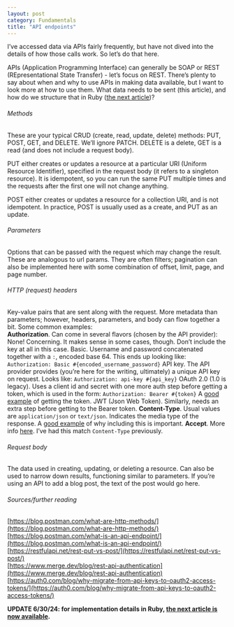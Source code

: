 ```yaml
---
layout: post
category: Fundamentals
title: "API endpoints"
---
```


I’ve accessed data via APIs fairly frequently, but have not dived into the details of how those calls work. So let’s do that here.

APIs (Application Programming Interface) can generally be SOAP or REST (REpresentational State Transfer) - let’s focus on REST. There’s plenty to say about when and why to use APIs in making data available, but I want to look more at how to use them. What data needs to be sent (this article), and how do we structure that in Ruby ([the next article]((https://balthazard.dev/ruby/2024/06/27/API-endoints-in-ruby/)))?

###### Methods

These are your typical CRUD (create, read, update, delete) methods: PUT, POST, GET, and DELETE. We’ll ignore PATCH. DELETE is a delete, GET is a read (and does not include a request body). 

PUT either creates or updates a resource at a particular URI (Uniform Resource Identifier), specified in the request body (it refers to a singleton resource). It is idempotent, so you can run the same PUT multiple times and the requests after the first one will not change anything.

POST either creates or updates a resource for a collection URI, and is not idempotent. In practice, POST is usually used as a create, and PUT as an update.

###### Parameters

Options that can be passed with the request which may change the result. These are analogous to url params. They are often filters; pagination can also be implemented here with some combination of offset, limit, page, and page number. 

###### HTTP (request) headers

Key-value pairs that are sent along with the request. More metadata than parameters; however, headers, parameters, and body can flow together a bit. Some common examples:\
<span class="list  list--md one"><strong>Authorization</strong>. Can come in several flavors (chosen by the API provider):</span>
	<span class="list  list--md two">None! Concerning. It makes sense in some cases, though. Don’t include the key at all in this case.</span>
	<span class="list  list--md two">Basic. Username and password concatenated together with a `:`, encoded base 64. This ends up looking like: `Authorization: Basic #{encoded_username_password}`</span>
	<span class="list  list--md two">API key. The API provider provides (you’re here for the writing, ultimately) a unique API key on request. Looks like: `Authorization: api-key #{api_key}`</span>
	<span class="list  list--md two">OAuth 2.0 (1.0 is legacy). Uses a client id and secret with one more auth step before getting a token, which is used in the form: `Authorization: Bearer #{token}` A [good example](https://docs.informatica.com/integration-cloud/api-manager/current-version/api-manager-guide/authentication-and-authorization/oauth-2-0-authentication-and-authorization/python-3-example--invoke-a-managed-api-with-oauth-2-0-authentica.html) of getting the token.</span>
	<span class="list  list--md two">JWT (Json Web Token). Similarly, needs an extra step before getting to the Bearer token.</span>
<span class="list  list--md one"><strong>Content-Type</strong>. Usual values are `application/json` or `text/json`. Indicates the media type of the response. A [good example](https://www.geeksforgeeks.org/http-headers-content-type/) of why including this is important.</span>
<span class="list  list--md one"><strong>Accept</strong>. More info [here](https://developer.mozilla.org/en-US/docs/Web/HTTP/Headers/Accept). I’ve had this match `Content-Type` previously.</span>

###### Request body

The data used in creating, updating, or deleting a resource. Can also be used to narrow down results, functioning similar to parameters. If you’re using an API to add a blog post, the text of the post would go here.

###### Sources/further reading

[https://blog.postman.com/what-are-http-methods/](https://blog.postman.com/what-are-http-methods/) \
[https://blog.postman.com/what-is-an-api-endpoint/](https://blog.postman.com/what-is-an-api-endpoint/) \
[https://restfulapi.net/rest-put-vs-post/](https://restfulapi.net/rest-put-vs-post/) \
[https://www.merge.dev/blog/rest-api-authentication](https://www.merge.dev/blog/rest-api-authentication) \
[https://auth0.com/blog/why-migrate-from-api-keys-to-oauth2-access-tokens/](https://auth0.com/blog/why-migrate-from-api-keys-to-oauth2-access-tokens/)

<strong>UPDATE 6/30/24: for implementation details in Ruby, [the next article is now available](https://balthazard.dev/ruby/2024/06/30/API-endoints-in-ruby/).</strong>